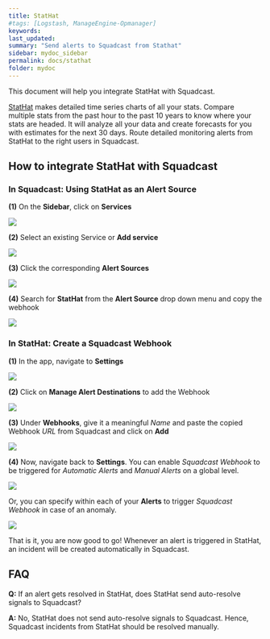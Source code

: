 ```yaml
---
title: StatHat
#tags: [Logstash, ManageEngine-Opmanager]
keywords: 
last_updated: 
summary: "Send alerts to Squadcast from Stathat"
sidebar: mydoc_sidebar
permalink: docs/stathat
folder: mydoc
---
```


This document will help you integrate StatHat with Squadcast.
 
[StatHat](https://www.stathat.com/) makes detailed time series charts of all your stats. Compare multiple stats from the past hour to the past 10 years to know where your stats are headed. It will analyze all your data and create forecasts for you with estimates for the next 30 days.
Route detailed monitoring alerts from StatHat to the right users in Squadcast.

## How to integrate StatHat with Squadcast

### In Squadcast: Using StatHat as an Alert Source

**(1)** On the **Sidebar**, click on **Services**

![](images/integration_1-1.png)

**(2)** Select an existing Service or **Add service** 

![](images/integration_1-2.png)

**(3)** Click the corresponding **Alert Sources**

![](images/integration_1.png)

**(4)** Search for **StatHat** from  the **Alert Source** drop down menu and copy the webhook 

![](images/stathat_1.png)

### In StatHat: Create a Squadcast Webhook

**(1)** In the app, navigate to **Settings**

![](images/stathat_2.png)

**(2)** Click on **Manage Alert Destinations** to add the Webhook

![](images/stathat_4.png)

**(3)** Under **Webhooks**, give it a meaningful *Name* and paste the copied Webhook *URL* from Squadcast and click on **Add**

![](images/stathat_3.png)

**(4)** Now, navigate back to **Settings**. You can enable *Squadcast Webhook* to be triggered for *Automatic Alerts* and *Manual Alerts* on a global level.

![](images/stathat_5.png)

Or, you can specify within each of your **Alerts** to trigger *Squadcast Webhook* in case of an anomaly.

![](images/stathat_6.png)

That is it, you are now good to go! Whenever an alert is triggered in StatHat, an incident will be created automatically in Squadcast.

## FAQ

**Q:** If an alert gets resolved in StatHat, does StatHat send auto-resolve signals to Squadcast?

**A:** No, StatHat does not send auto-resolve signals to Squadcast. Hence, Squadcast incidents from StatHat should be resolved manually.